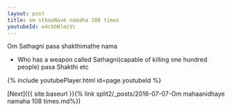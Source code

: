 ```yaml
---
layout: post
title: om sthaaNave namaha 108 times
youtubeId: e4cbbNlmiVc
---
```

 
 
Om Sathagni pasa shakthimathe nama 
 
 -  Who has a weapon called Sathagni(capable of killing one hundred people)   pasa  Shakthi etc  
 
  
 
  
 
 
 
 
 
 


{% include youtubePlayer.html id=page.youtubeId %}
 
[Next]({{ site.baseurl }}{% link  split2/_posts/2016-07-07-Om mahaanidhaye namaha 108 times.md%})
 
